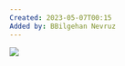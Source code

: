 ```yaml
---
Created: 2023-05-07T00:15
Added by: BBilgehan Nevruz
---
```

[![](https://images.unsplash.com/photo-1503876466-1fc5143eda57?ixlib=rb-1.2.1&q=85&fm=jpg&crop=entropy&cs=srgb)](https://images.unsplash.com/photo-1503876466-1fc5143eda57?ixlib=rb-1.2.1&q=85&fm=jpg&crop=entropy&cs=srgb)